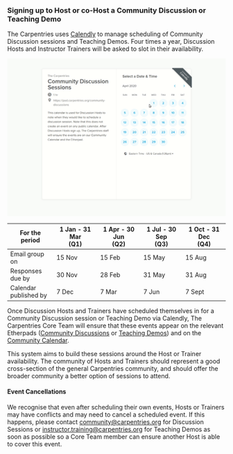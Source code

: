 

### Signing up to Host or co-Host a Community Discussion or Teaching Demo

The Carpentries uses [Calendly](https://calendly.com/thecarpentries) to manage scheduling of Community Discussion sessions and Teaching Demos. Four times a year, Discussion Hosts and Instructor Trainers will be asked to slot in their availability. 

![Calendly Demo](./images/calendly.gif)


For the period           |1 Jan - 31 Mar<br>(Q1) |1 Apr - 30 Jun<br>(Q2) |1 Jul - 30 Sep<br>(Q3) |1 Oct - 31 Dec<br>(Q4)|
-------------------------|--------------------|---------------------|---------------------|--------------------|
Email group on           |15 Nov              |15 Feb               |15 May               |15 Aug              |
Responses<br>due by      |30 Nov              |28 Feb               |31 May               |31 Aug               |
Calendar<br>published by |7 Dec               |7 Mar                |7 Jun                |7 Sept               |

Once Discussion Hosts and Trainers have scheduled themselves in for a Community Discussion session or Teaching Demo via Calendly, The Carpentries Core Team will ensure that these events appear on the relevant Etherpads ([Community Discussions](https://pad.carpentries.org/community-discussions) or [Teaching Demos](https://pad.carpentries.org/teaching-demos)) and on the [Community Calendar](https://carpentries.org/community/#community-events).  

This system aims to build these sessions around the Host or Trainer availability.  The community of Hosts and Trainers should represent a good cross-section of the general Carpentries community, and should offer the broader community a better option of sessions to attend.   

#### Event Cancellations

We recognise that even after scheduling their own events, Hosts or Trainers may have conflicts and may need to cancel a scheduled event. If this happens, please contact community@carpentries.org for Discussion Sessions or instructor.training@carpentries.org for Teaching Demos as soon as possible so a Core Team member can ensure another Host is able to cover this event.